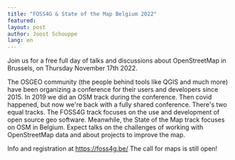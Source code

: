 ```yaml
---
title: "FOSS4G & State of the Map Belgium 2022"
featured:
layout: post
author: Joost Schouppe
lang: en
---
```


Join us for a free full day of talks and discussions about OpenStreetMap in Brussels, on Thursday November 17th 2022.

The OSGEO community (the people behind tools like QGIS and much more) have been organizing a conference for their users and developers since 2015. In 2019 we did an OSM track during the conference. Then covid happened, but now we're back with a fully shared conference. There's two equal tracks. The FOSS4G track focuses on the use and development of open source geo software. Meanwhile, the State of the Map track focuses on OSM in Belgium. Expect talks on the challenges of working with OpenStreetMap data and about projects to improve the map.

Info and registration at <https://foss4g.be/>
The call for maps is still open!
